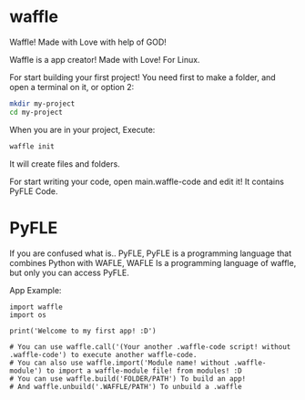# waffle
Waffle! Made with Love with help of GOD!

Waffle is a app creator! Made with Love! For Linux.

For start building your first project! You need first to make a folder, and open a terminal on it, or option 2:

```bash
mkdir my-project
cd my-project
```

When you are in your project, Execute:

```bash
waffle init
```

It will create files and folders.

For start writing your code, open main.waffle-code and edit it! It contains PyFLE Code.

# PyFLE

If you are confused what is.. PyFLE, PyFLE is a programming language that combines Python with WAFLE, WAFLE Is a programming language of waffle, but only you can access PyFLE.

App Example:


```pyfle
import waffle
import os

print('Welcome to my first app! :D')

# You can use waffle.call('(Your another .waffle-code script! without .waffle-code') to execute another waffle-code.
# You can also use waffle.import('Module name! without .waffle-module') to import a waffle-module file! from modules! :D
# You can use waffle.build('FOLDER/PATH') To build an app!
# And waffle.unbuild('.WAFFLE/PATH') To unbuild a .waffle
```

